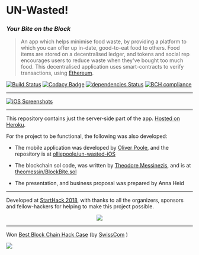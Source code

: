 

# UN-Wasted!
### *Your Bite on the Block*

> An app which helps minimise food waste, by providing a platform to which you can offer up 
in-date, good-to-eat food to others. Food items are stored on a decentralised ledger, and 
tokens and social rep encourages users to reduce waste when they've bought too much food.
This decentralised application uses smart-contracts to verify transactions, using 
[Ethereum](https://www.ethereum.org/).


[![Build Status](https://travis-ci.org/Lissy93/un-wasted.svg?branch=master)](https://travis-ci.org/Lissy93/un-wasted)
[![Codacy Badge](https://api.codacy.com/project/badge/Grade/825476c7f0e241d8b66450a0ca6f9b42)](https://www.codacy.com/app/lissy93/un-wasted?utm_source=github.com&amp;utm_medium=referral&amp;utm_content=Lissy93/un-wasted&amp;utm_campaign=Badge_Grade)
[![dependencies Status](https://david-dm.org/Lissy93/un-wasted/status.svg)](https://david-dm.org/Lissy93/un-wasted)
[![BCH compliance](https://bettercodehub.com/edge/badge/Lissy93/un-wasted?branch=master)](https://bettercodehub.com/)

---

[![iOS Screenshots](https://i.imgur.com/yxINEdp.jpg)](https://github.com/OlliePoole)

---

This repository contains just the server-side part of the app. 
[Hosted on Heroku](https://un-wasted.herokuapp.com/).

For the project to be functional, the following was also developed:


 - The mobile application was developed by [Oliver Poole](https://github.com/OlliePoole),
and the repository is at 
[olliepoole/un-wasted-iOS](https://github.com/olliepoole/un-wasted-iOS)
 - The blockchain sol code, was written by [Theodore Messinezis](https://github.com/theomessin), and is at 
 [theomessin/BlockBite.sol](https://gist.github.com/theomessin/9a8228815ad7dceb95a7ae77468d3f4a)

  - The presentation, and business proposal was prepared by Anna Heid



---

Developed at [StartHack 2018](http://starthack.ch/), with thanks to all the organizers, 
sponsors and fellow-hackers for helping to make this project possible. 

<p align="center">
  <img src="https://pbs.twimg.com/profile_banners/4528046292/1515679567" />
</p>


---

Won [Best Block Chain Hack Case](https://twitter.com/SwisscomStartUp/status/967766962863558661) 
(by [SwissCom](https://www.swisscom.ch) )

<a align="center" src="https://twitter.com/SwisscomStartUp/status/967766962863558661">
  <img src="https://static1.squarespace.com/static/57ae95ded1758effdea6fb95/t/5832af176b8f5bca57449bab/1488182906613/" />
</a>